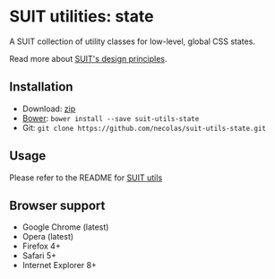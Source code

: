 # SUIT utilities: state

A SUIT collection of utility classes for low-level, global CSS states.

Read more about [SUIT's design principles](https://github.com/necolas/suit/).

## Installation

* Download: [zip](https://github.com/necolas/suit-utils-state/zipball/master)
* [Bower](https://github.com/twitter/bower/): `bower install --save suit-utils-state`
* Git: `git clone https://github.com/necolas/suit-utils-state.git`

## Usage

Please refer to the README for [SUIT utils](https://github.com/necolas/suit-utils/)

## Browser support

* Google Chrome (latest)
* Opera (latest)
* Firefox 4+
* Safari 5+
* Internet Explorer 8+
